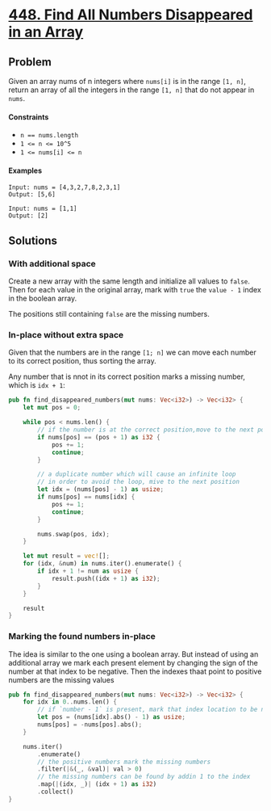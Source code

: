 # [448. Find All Numbers Disappeared in an Array](https://leetcode.com/problems/find-all-numbers-disappeared-in-an-array/)

## Problem

Given an array nums of n integers where `nums[i]` is in the range `[1, n]`,
return an array of all the integers in the range `[1, n]` that do not 
appear in `nums`.


#### Constraints

* `n == nums.length`
* `1 <= n <= 10^5`
* `1 <= nums[i] <= n`


#### Examples

```text
Input: nums = [4,3,2,7,8,2,3,1]
Output: [5,6]
```

```text
Input: nums = [1,1]
Output: [2]
```

## Solutions

### With additional space

Create a new array with the same length and initialize all 
values to `false`. Then for each value in the original array,
mark with `true` the `value - 1` index in the boolean array.

The positions still containing `false` are the missing 
numbers.

### In-place without extra space

Given that the numbers are in the range `[1; n]` we can move
each number to its correct position, thus sorting the array.

Any number that is nnot in its correct position marks a 
missing number, which is `idx + 1`:

```rust
pub fn find_disappeared_numbers(mut nums: Vec<i32>) -> Vec<i32> {
    let mut pos = 0;

    while pos < nums.len() {
        // if the number is at the correct position,move to the next position
        if nums[pos] == (pos + 1) as i32 {
            pos += 1;
            continue;
        }

        // a duplicate number which will cause an infinite loop
        // in order to avoid the loop, mive to the next position
        let idx = (nums[pos] - 1) as usize;
        if nums[pos] == nums[idx] {
            pos += 1;
            continue;
        }

        nums.swap(pos, idx);
    }

    let mut result = vec![];
    for (idx, &num) in nums.iter().enumerate() {
        if idx + 1 != num as usize {
            result.push((idx + 1) as i32);
        }
    }

    result
}
```

### Marking the found numbers in-place

The idea is similar to the one using a boolean array.
But instead of using an additional array we mark each
present element by changing the sign of the number at 
that index to be negative. Then the indexes thaat point 
to positive numbers are the missing values

```rust
pub fn find_disappeared_numbers(mut nums: Vec<i32>) -> Vec<i32> {
    for idx in 0..nums.len() {
        // if `number - 1` is present, mark that index location to be negative
        let pos = (nums[idx].abs() - 1) as usize;
        nums[pos] = -nums[pos].abs();
    }

    nums.iter()
        .enumerate()
        // the positive numbers mark the missing numbers
        .filter(|&(_, &val)| val > 0)
        // the missing numbers can be found by addin 1 to the index
        .map(|(idx, _)| (idx + 1) as i32)
        .collect()
}
```

